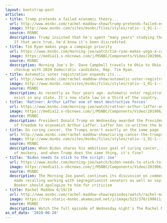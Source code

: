 ```yaml
---
layout: bootstrap-post
articles:
- title: Trump pretends a failed economic theory...
  url: http://www.msnbc.com/rachel-maddow-show/trump-pretends-failed-economic-theory-has-been-proven-true
  image: http://www.msnbc.com/sites/msnbc/files/styles/ratio--1_91-1--1200x630/public/ap_19170778834012.jpg?itok=2ee6XXza
  source: MSNBC
  description: Trump insisted that he's spent "many years" studying the Laffer Curve.
    If that were true, he'd know it's been discredited.
- title: Tim Ryan makes yoga a campaign priority
  url: https://www.msnbc.com/morning-joe/watch/tim-ryan-makes-yoga-a-campaign-priority-62309445753
  image: https://media11.s-nbcnews.com/j/MSNBC/Components/Video/201906/n_mj_ryan_190620_1920x1080.nbcnews-fp-1200-630.jpg
  source: MSNBC
  description: Morning Joe's Dr. Dave Campbell travels to Ohio to Ohio for a candidate
    checkup with 2020 Democratic candidate, Rep. Tim Ryan.
- title: Automatic voter registration expands its...
  url: http://www.msnbc.com/rachel-maddow-show/automatic-voter-registration-expands-its-reach-new-state
  image: http://www.msnbc.com/sites/msnbc/files/styles/ratio--1_91-1--1200x630/public/ap_537434741559_copy.jpg?itok=3myDtDEn
  source: MSNBC
  description: As recently as four years ago. automatic voter registration did not
    exist in any state. It's now state law in a third of the country.
- title: 'Rattner: Arthur Laffer one of most destructive forces'
  url: https://www.msnbc.com/morning-joe/watch/rattner-arthur-laffer-one-of-most-destructive-forces-62308421513
  image: https://media12.s-nbcnews.com/j/MSNBC/Components/Video/201906/n_mj_medal_190620_1920x1080.nbcnews-fp-1200-630.jpg
  source: MSNBC
  description: President Donald Trump on Wednesday awarded the Presidential Medal
    of Freedom to economist Arthur Laffer. Laffer has co-written the book 'Trumponomics.'
- title: On curing cancer, the Trumps aren't exactly on the same page
  url: http://www.msnbc.com/rachel-maddow-show/curing-cancer-the-trumps-arent-exactly-the-same-page
  image: http://www.msnbc.com/sites/msnbc/files/styles/ratio--1_91-1--1200x630/public/ivanka_jared_171005.jpg?itok=8anmlnQU
  source: MSNBC
  description: When Biden shares his ambitious goal of curing cancer, it's worthy
    of mockery, and when Trump does the same thing, it's fine?
- title: 'Biden needs to stick to the script: Joe'
  url: https://www.msnbc.com/morning-joe/watch/biden-needs-to-stick-to-the-script-joe-62305861877
  image: https://media11.s-nbcnews.com/j/MSNBC/Components/Video/201906/n_mj_biden2_190620_1920x1080.nbcnews-fp-1200-630.jpg
  source: MSNBC
  description: The Morning Joe panel continues its discussion on comments Joe Biden
    made recalling working with segregationist senators as well as saying Sen. Cory
    Booker should apologize to him for criticism
- title: Rachel Maddow 6/19/19
  url: http://www.msnbc.com/rachel-maddow-show/episodes/watch/rachel-maddow-6-19-19-episode
  image: https://tve-static-msnbc.akamaized.net/j/image/523/370/190611_3971077_Rachel_Maddow_6_19_19_anvver_2_800x450_1550668867799.video_1067x600.jpg
  source: MSNBC
  description: Watch the full episode of Wednesday night's The Rachel Maddow Show.
as_of_date: '2019-06-20'
---
```


